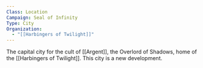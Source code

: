 ```yaml
---
Class: Location
Campaign: Seal of Infinity
Type: City
Organization:
  - "[[Harbingers of Twilight]]"
---
```

The capital city for the cult of [[Argent]], the Overlord of Shadows, home of the [[Harbingers of Twilight]]. This city is a new development.